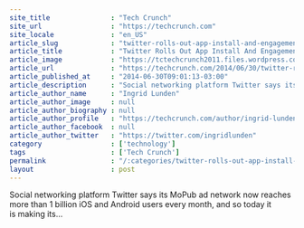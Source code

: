 ```yaml
---
site_title               : "Tech Crunch"
site_url                 : "https://techcrunch.com"
site_locale              : "en_US"
article_slug             : "twitter-rolls-out-app-install-and-engagement-ads-and-new-click-pricing-globally"
article_title            : "Twitter Rolls Out App Install And Engagement Ads, And New Click Pricing, Globally"
article_image            : "https://tctechcrunch2011.files.wordpress.com/2014/06/screen-shot-2014-06-30-at-16-20-05.png?w=601&h=400&crop=1"
article_url              : "https://techcrunch.com/2014/06/30/twitter-rolls-out-app-install-and-engagement-ads-and-new-click-pricing-globally/"
article_published_at     : "2014-06-30T09:01:13-03:00"
article_description      : "Social networking platform Twitter says its MoPub ad network now reaches more than 1 billion iOS and Android users every month, and so today it is making its..."
article_author_name      : "Ingrid Lunden"
article_author_image     : null
article_author_biography : null
article_author_profile   : "https://techcrunch.com/author/ingrid-lunden/"
article_author_facebook  : null
article_author_twitter   : "https://twitter.com/ingridlunden"
category                 : ['technology']
tags                     : ['Tech Crunch']
permalink                : "/:categories/twitter-rolls-out-app-install-and-engagement-ads-and-new-click-pricing-globally/"
layout                   : post
---
```


Social networking platform Twitter says its MoPub ad network now reaches more than 1 billion iOS and Android users every month, and so today it is making its...
